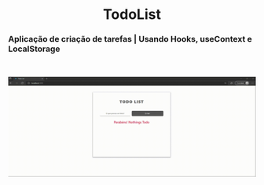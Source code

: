 <h1 align="center"> TodoList </h1>

### Aplicação de criação de tarefas | Usando Hooks, useContext e LocalStorage

 <br/>

![](/src/assets/video/2022-02-22-23-40-29.gif)
